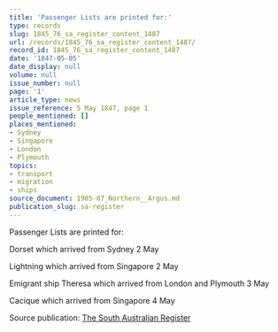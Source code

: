 ```yaml
---
title: 'Passenger Lists are printed for:'
type: records
slug: 1845_76_sa_register_content_1487
url: /records/1845_76_sa_register_content_1487/
record_id: 1845_76_sa_register_content_1487
date: '1847-05-05'
date_display: null
volume: null
issue_number: null
page: '1'
article_type: news
issue_reference: 5 May 1847, page 1
people_mentioned: []
places_mentioned:
- Sydney
- Singapore
- London
- Plymouth
topics:
- transport
- migration
- ships
source_document: 1985-87_Northern__Argus.md
publication_slug: sa-register
---
```


Passenger Lists are printed for:

Dorset which arrived from Sydney 2 May

Lightning which arrived from Singapore 2 May

Emigrant ship Theresa which arrived from London and Plymouth 3 May

Cacique which arrived from Singapore 4 May

Source publication: [The South Australian Register](/publications/sa-register/)
